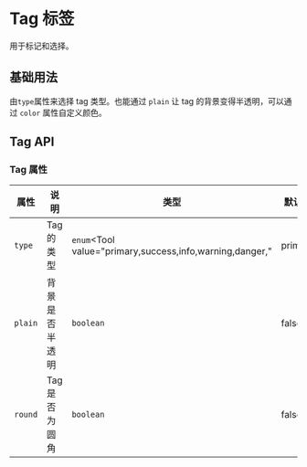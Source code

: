 # Tag 标签

用于标记和选择。

## 基础用法

由`type`属性来选择 tag 类型。也能通过 `plain` 让 tag 的背景变得半透明，可以通过 `color` 属性自定义颜色。

<demo vue="../../example/tag/base.vue"></demo>

## Tag API

### Tag 属性

| 属性    | 说明           | 类型                                                     | 默认值  |
| ------- | -------------- | -------------------------------------------------------- | ------- |
| `type`  | Tag 的类型     | `enum`<Tool value="primary,success,info,warning,danger," | primary |
| `plain` | 背景是否半透明 | `boolean`                                                | false   |
| `round` | Tag 是否为圆角 | `boolean`                                                | false   |
